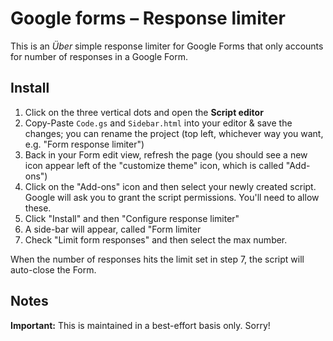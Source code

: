 # Google forms – Response limiter

This is an *Über* simple response limiter for Google Forms that only accounts for number of responses in a Google Form.

## Install

1. Click on the three vertical dots and open the **Script editor**
2. Copy-Paste `Code.gs` and `Sidebar.html` into your editor & save the changes; you can rename the project (top left, whichever way you want, e.g. "Form response limiter")
3. Back in your Form edit view, refresh the page (you should see a new icon appear left of the "customize theme" icon, which is called "Add-ons")
4. Click on the "Add-ons" icon and then select your newly created script. Google will ask you to grant the script permissions. You'll need to allow these.
5. Click "Install" and then "Configure response limiter"
6. A side-bar will appear, called "Form limiter
7. Check "Limit form responses" and then select the max number.

When the number of responses hits the limit set in step 7, the script will auto-close the Form.

## Notes

**Important:** This is maintained in a best-effort basis only. Sorry!
